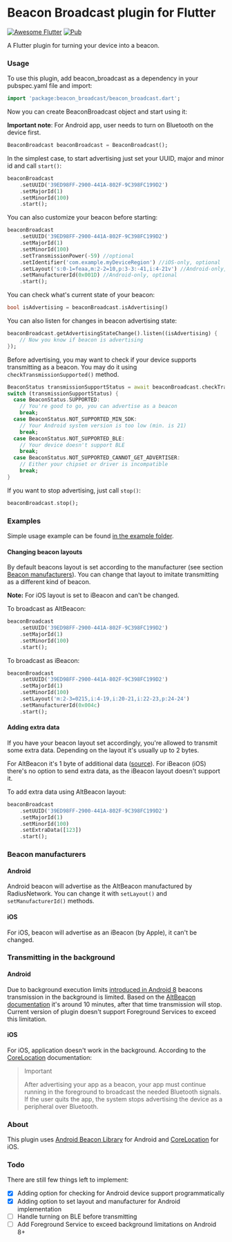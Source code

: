 # Beacon Broadcast plugin for Flutter

[![Awesome Flutter](https://img.shields.io/badge/Awesome-Flutter-blue.svg?longCache=true)](https://github.com/Solido/awesome-flutter) [![Pub](https://img.shields.io/pub/v/beacon_broadcast.svg)](https://pub.dartlang.org/packages/beacon_broadcast)


A Flutter plugin for turning your device into a beacon.

### Usage

To use this plugin, add beacon_broadcast as a dependency in your pubspec.yaml 
file and import:

``` dart
import 'package:beacon_broadcast/beacon_broadcast.dart';
```

Now you can create BeaconBroadcast object and start using it:

**Important note**: For Android app, user needs to turn on Bluetooth on the 
device first.

``` dart
BeaconBroadcast beaconBroadcast = BeaconBroadcast();
```

In the simplest case, to start advertising just set your UUID, major and minor 
id and call `start()`:
``` dart
beaconBroadcast
    .setUUID('39ED98FF-2900-441A-802F-9C398FC199D2')
    .setMajorId(1)
    .setMinorId(100)
    .start();
```

You can also customize your beacon before starting:
``` dart
beaconBroadcast
    .setUUID('39ED98FF-2900-441A-802F-9C398FC199D2')
    .setMajorId(1)
    .setMinorId(100)
    .setTransmissionPower(-59) //optional
    .setIdentifier('com.example.myDeviceRegion') //iOS-only, optional
    .setLayout('s:0-1=feaa,m:2-2=10,p:3-3:-41,i:4-21v') //Android-only, optional
    .setManufacturerId(0x001D) //Android-only, optional
    .start();
```

You can check what's current state of your beacon:

``` dart
bool isAdvertising = beaconBroadcast.isAdvertising()
```

You can also listen for changes in beacon advertising state:

``` dart
beaconBroadcast.getAdvertisingStateChange().listen((isAdvertising) {
    // Now you know if beacon is advertising
});
```

Before advertising, you may want to check if your device supports transmitting 
as a beacon. You may do it using 
`checkTransmissionSupported()` method.


``` dart
BeaconStatus transmissionSupportStatus = await beaconBroadcast.checkTransmissionSupported();
switch (transmissionSupportStatus) {
  case BeaconStatus.SUPPORTED:
    // You're good to go, you can advertise as a beacon
    break;
  case BeaconStatus.NOT_SUPPORTED_MIN_SDK:
    // Your Android system version is too low (min. is 21)
    break;
  case BeaconStatus.NOT_SUPPORTED_BLE:
    // Your device doesn't support BLE
    break;
  case BeaconStatus.NOT_SUPPORTED_CANNOT_GET_ADVERTISER:
    // Either your chipset or driver is incompatible
    break;
}
```

If you want to stop advertising, just call `stop()`:

``` dart
beaconBroadcast.stop();
```

### Examples

Simple usage example can be found [in the example folder](example/lib/main.dart).

#### Changing beacon layouts

By default beacons layout is set according to the manufacturer 
(see section [Beacon manufacturers](#beacon-manufacturers)). You can change
that layout to imitate transmitting as a different kind of beacon.

**Note:** For iOS layout is set to iBeacon and can't be changed.

To broadcast as AltBeacon:
``` dart
beaconBroadcast
    .setUUID('39ED98FF-2900-441A-802F-9C398FC199D2')
    .setMajorId(1)
    .setMinorId(100)
    .start();
```

To broadcast as iBeacon:
``` dart
beaconBroadcast
    .setUUID('39ED98FF-2900-441A-802F-9C398FC199D2')
    .setMajorId(1)
    .setMinorId(100)
    .setLayout('m:2-3=0215,i:4-19,i:20-21,i:22-23,p:24-24')
    .setManufacturerId(0x004c)
    .start();
```

#### Adding extra data

If you have your beacon layout set accordingly, you're allowed to transmit
some extra data. Depending on the layout it's usually up to 2 bytes.

For AltBeacon it's 1 byte of additional data ([source](https://altbeacon.github.io/android-beacon-library/javadoc/org/altbeacon/beacon/BeaconParser.html#setBeaconLayout-java.lang.String-)).
For iBeacon (iOS) there's no option to send extra data, as the iBeacon layout 
doesn't support it.

To add extra data using AltBeacon layout:

``` dart
beaconBroadcast
    .setUUID('39ED98FF-2900-441A-802F-9C398FC199D2')
    .setMajorId(1)
    .setMinorId(100)
    .setExtraData([123])
    .start();
```

### Beacon manufacturers
#### Android 

Android beacon will advertise as the AltBeacon manufactured by RadiusNetwork. 
You can change it with `setLayout()` and `setManufacturerId()` methods.

#### iOS
For iOS, beacon will advertise as an iBeacon (by Apple), it can't be changed. 

### Transmitting in the background

#### Android

Due to background execution limits [introduced in Android 8](https://developer.android.com/about/versions/oreo/background) 
beacons transmission in the background is limited. Based on the 
[AltBeacon documentation](https://altbeacon.github.io/android-beacon-library/beacon-transmitter.html) 
it's around 10 minutes, after that time transmission will stop. 
Current version of plugin doesn't support Foreground Services to exceed this 
limitation.

#### iOS

For iOS, application doesn't work in the background. According to the 
[CoreLocation](https://developer.apple.com/documentation/corelocation/turning_an_ios_device_into_an_ibeacon) 
documentation:

> Important
> 
> After advertising your app as a beacon, your app must continue running in the 
> foreground to broadcast the needed Bluetooth signals. If the user quits the 
> app, the system stops advertising the device as a peripheral over Bluetooth.

### About

This plugin uses [Android Beacon Library](https://altbeacon.github.io/android-beacon-library/beacon-transmitter.html) 
for Android and [CoreLocation](https://developer.apple.com/documentation/corelocation/turning_an_ios_device_into_an_ibeacon) 
for iOS. 

### Todo

There are still few things left to implement:
- [X] Adding option for checking for Android device support programmatically
- [X] Adding option to set layout and manufacturer for Android implementation
- [ ] Handle turning on BLE before transmitting
- [ ] Add Foreground Service to exceed background limitations on Android 8+
